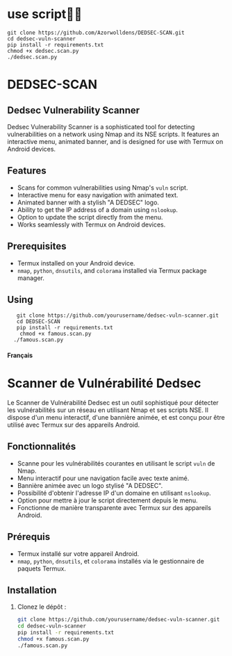 # use script🔰✅
```
git clone https://github.com/Azorwolldens/DEDSEC-SCAN.git
cd dedsec-vuln-scanner
pip install -r requirements.txt
chmod +x dedsec.scan.py
./dedsec.scan.py
```


# DEDSEC-SCAN
## Dedsec Vulnerability Scanner

Dedsec Vulnerability Scanner is a sophisticated tool for detecting vulnerabilities on a network using Nmap and its NSE scripts. It features an interactive menu, animated banner, and is designed for use with Termux on Android devices.

## Features

- Scans for common vulnerabilities using Nmap's `vuln` script.
- Interactive menu for easy navigation with animated text.
- Animated banner with a stylish "A DEDSEC" logo.
- Ability to get the IP address of a domain using `nslookup`.
- Option to update the script directly from the menu.
- Works seamlessly with Termux on Android devices.

## Prerequisites

- Termux installed on your Android device.
- `nmap`, `python`, `dnsutils`, and `colorama` installed via Termux package manager.

## Using
```
   git clone https://github.com/yourusername/dedsec-vuln-scanner.git
   cd DEDSEC-SCAN
   pip install -r requirements.txt
    chmod +x famous.scan.py
  ./famous.scan.py 
```


#### Français

# Scanner de Vulnérabilité Dedsec

Le Scanner de Vulnérabilité Dedsec est un outil sophistiqué pour détecter les vulnérabilités sur un réseau en utilisant Nmap et ses scripts NSE. Il dispose d'un menu interactif, d'une bannière animée, et est conçu pour être utilisé avec Termux sur des appareils Android.

## Fonctionnalités

- Scanne pour les vulnérabilités courantes en utilisant le script `vuln` de Nmap.
- Menu interactif pour une navigation facile avec texte animé.
- Bannière animée avec un logo stylisé "A DEDSEC".
- Possibilité d'obtenir l'adresse IP d'un domaine en utilisant `nslookup`.
- Option pour mettre à jour le script directement depuis le menu.
- Fonctionne de manière transparente avec Termux sur des appareils Android.

## Prérequis

- Termux installé sur votre appareil Android.
- `nmap`, `python`, `dnsutils`, et `colorama` installés via le gestionnaire de paquets Termux.

## Installation

1. Clonez le dépôt :
   ```bash
   git clone https://github.com/yourusername/dedsec-vuln-scanner.git
   cd dedsec-vuln-scanner
   pip install -r requirements.txt
   chmod +x famous.scan.py
   ./famous.scan.py
   
